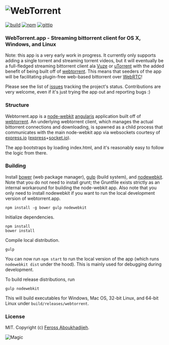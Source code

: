 # ![WebTorrent](https://raw.github.com/feross/webtorrent.app/master/assets/img/webtorrent-logo.gif)
[![build](https://img.shields.io/travis/feross/webtorrent.app.svg)](https://travis-ci.org/feross/webtorrent.app)
[![npm](https://img.shields.io/npm/v/webtorrent.app.svg)](https://npmjs.org/package/webtorrent.app)
[![gittip](https://img.shields.io/gittip/feross.svg)](https://www.gittip.com/feross/)

### WebTorrent.app - Streaming bittorrent client for OS X, Windows, and Linux

Note: this app is a very early work in progress. It currently only supports adding a single torrent and streaming torrent videos, but it will eventually be a full-fledged streaming bittorrent client ala [Vuze](http://www.vuze.com/) or [uTorrent](http://www.utorrent.com/) with the added benefit of being built off of [webtorrent](http://webtorrent.io). This means that seeders of the app will be facilitating plugin-free web-based bittorrent over [WebRTC](http://www.webrtc.org/)!

Please see the list of [issues](https://github.com/feross/webtorrent.app/issues) tracking the project's status. Contributions are very welcome, even if it's just trying the app out and reporting bugs :)

### Structure

Webtorrent.app is a [node-webkit](https://github.com/rogerwang/node-webkit) [angularjs](https://angularjs.org/) application built off of [webtorrent](http://webtorrent.io). An underlying webtorrent client, which manages the actual bittorrent connections and downloading, is spawned as a child process that communicates with the main node-webkit app via websockets courtesy of [express.io](http://express-io.org/) ([express](http://expressjs.com/)+[socket.io](http://socket.io/)).

The app bootstraps by loading index.html, and it's reasonably easy to follow the logic from there.

### Building

Install [bower](http://bower.io/) (web package manager), [gulp](http://gulpjs.com/) (build system), and [nodewebkit](https://www.npmjs.org/package/nodewebkit). Note that you do not need to install grunt; the Gruntfile exists strictly as an internal workaround for building the node-webkit app. Also note that you only need to install nodewebkit if you want to run the local development version of webtorrent.app.

```
npm install -g bower gulp nodewebkit
```

Initialize dependencies.

```
npm install
bower install
```

Compile local distribution.

```
gulp
```

You can now run `npm start` to run the local version of the app (which runs `nodewebkit dist` under the hood). This is mainly used for debugging during development.

To build release distributions, run

```
gulp nodewebkit
```

This will build executables for Windows, Mac OS, 32-bit Linux, and 64-bit Linux under `build/releases/webtorrent`.


### License

MIT. Copyright (c) [Feross Aboukhadijeh](http://feross.org).

![Magic](https://raw.github.com/feross/webtorrent.app/master/assets/img/logo.png)
